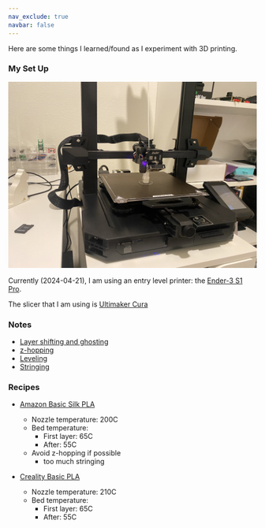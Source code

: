 ```yaml
---
nav_exclude: true
navbar: false
---
```


Here are some things I learned/found as I experiment with 3D printing.

### My Set Up
![ender-3-pro-photo](../../assets/ender-3-pro.jpeg)

Currently (2024-04-21), I am using an entry level printer: the [Ender-3 S1 Pro](https://www.creality.com/products/creality-ender-3-s1-pro-fdm-3d-printer).

The slicer that I am using is [Ultimaker Cura](https://ultimaker.com/software/ultimaker-cura/)

### Notes
- [Layer shifting and ghosting](/subpages/layer_shifting.md)
- [z-hopping](/subpages/z_hopping.md)
- [Leveling](/subpages/leveling.md)
- [Stringing](/subpages/stringing.md)

### Recipes
- [Amazon Basic Silk PLA](https://www.amazon.com/AmazonBasics-Printer-Filament-1-75mm-Spool/dp/B08894TD1H/ref=sr_1_3?crid=1IUKT6706SC52&dib=eyJ2IjoiMSJ9.j8zmZWJoqHwarTLZXOfCbuBH0X3mi13r8XYbMjrzm4PwXD8F2sS0TaQvlMfL1OUfcDCLHkBxWDReVLbOsOoz3vtt6HgZDk8gRUutlGb3I5tXl2ceFRMWvgffo6N86VpXwO-KFIZlf8nb0xuoRZR2nz1aMfxmhzShGOCIGywvlL0eA-_V0imcoh5vsBnTdjNIJ8Isgcy8w38CqcEfu093alv1xLHZHCqEYcOTlysFNCg.5I6MAIWbl1p8OnSMlcIGFs9u7F1dCjdCe17wWzDq-7M&dib_tag=se&keywords=amazon%2Bbasic%2Bpla&qid=1713752281&rdc=1&sprefix=amazon%2Bbasic%2Bpl%2Caps%2C142&sr=8-3&th=1)
    - Nozzle temperature: 200C
    - Bed temperature:
        - First layer: 65C
        - After: 55C
    - Avoid z-hopping if possible
        - too much stringing
        
- [Creality Basic PLA](https://www.amazon.com/Creality-Filament-Printing-No-Tangling-Performance/dp/B0C4TNQZYY/ref=sr_1_3?dib=eyJ2IjoiMSJ9.N3CoWT0Yay-Z6cEggqI3znuOMHJDcDFq_qvasV1yRpm8FajX-jCLYxlcsnSIi3wc-qaoXy5bZ7Duo_4O52hEukOTURYIhDH5-PanXskEnNUC_tKtzOQkuM1MVBn2L6NGIlXntyXb0_Q-5A7xKjRrzjc_MP15VnfOGSGwpaLEp2YUTnOdQ2H291X_7jpUBF3NFT58LQM6PPgHV7DmuszfpZDnXxKdv6BYzZ5uKE6xkrU.aGG0fRkvUr9HlOB9Z8kkn7OCvtScRSmWT6K0PDnCNuM&dib_tag=se&keywords=creality%2Bpla&qid=1713753139&sr=8-3&th=1d)
    - Nozzle temperature: 210C
    - Bed temperature:
        - First layer: 65C
        - After: 55C